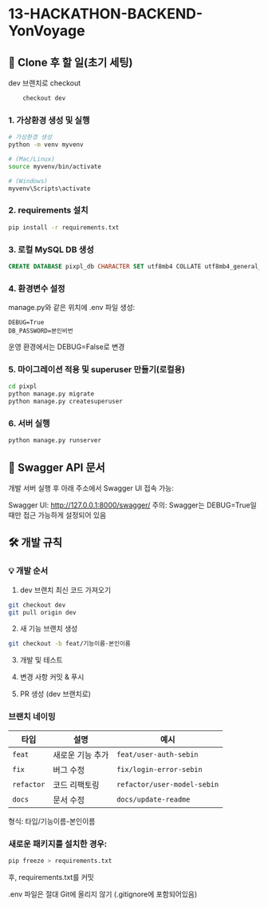 # 13-HACKATHON-BACKEND-YonVoyage

## 🚀 Clone 후 할 일(초기 세팅)

dev 브랜치로 checkout

```bash
    checkout dev
```

### 1. 가상환경 생성 및 실행

```bash
# 가상환경 생성
python -m venv myvenv

# (Mac/Linux)
source myvenv/bin/activate

# (Windows)
myvenv\Scripts\activate
```

### 2. requirements 설치

```bash
pip install -r requirements.txt
```

### 3. 로컬 MySQL DB 생성

```sql
CREATE DATABASE pixpl_db CHARACTER SET utf8mb4 COLLATE utf8mb4_general_ci;
```

### 4. 환경변수 설정

manage.py와 같은 위치에 .env 파일 생성:

```env
DEBUG=True
DB_PASSWORD=본인비번
```

운영 환경에서는 DEBUG=False로 변경

### 5. 마이그레이션 적용 및 superuser 만들기(로컬용)

```bash
cd pixpl
python manage.py migrate
python manage.py createsuperuser
```

### 6. 서버 실행

```bash
python manage.py runserver
```

## 📄 Swagger API 문서

개발 서버 실행 후 아래 주소에서 Swagger UI 접속 가능:

Swagger UI: http://127.0.0.1:8000/swagger/
주의: Swagger는 DEBUG=True일 때만 접근 가능하게 설정되어 있음

## 🛠 개발 규칙

### 💡 개발 순서

1. dev 브랜치 최신 코드 가져오기

```bash
git checkout dev
git pull origin dev
```

2. 새 기능 브랜치 생성

```bash
git checkout -b feat/기능이름-본인이름
```

3. 개발 및 테스트

4. 변경 사항 커밋 & 푸시

5. PR 생성 (dev 브랜치로)

### 브랜치 네이밍

| 타입       | 설명             | 예시                        |
| ---------- | ---------------- | --------------------------- |
| `feat`     | 새로운 기능 추가 | `feat/user-auth-sebin`      |
| `fix`      | 버그 수정        | `fix/login-error-sebin`     |
| `refactor` | 코드 리팩토링    | `refactor/user-model-sebin` |
| `docs`     | 문서 수정        | `docs/update-readme`        |

형식: 타입/기능이름-본인이름

### 새로운 패키지를 설치한 경우:

```bash
pip freeze > requirements.txt
```

후, requirements.txt를 커밋

.env 파일은 절대 Git에 올리지 않기 (.gitignore에 포함되어있음)
